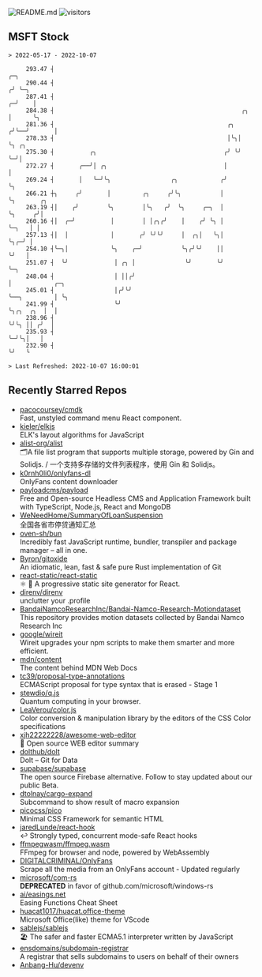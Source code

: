 ![README.md](https://github.com/Gerhut/Gerhut/workflows/README.md/badge.svg)
![visitors](https://visitors.vercel.app/Gerhut/Gerhut?token=8cf69d1f6813d272ef062726b6070c9be4ff72038cfe5a7ded7384a8da65d866)

## MSFT Stock

```
> 2022-05-17 - 2022-10-07

     293.47 ┤                                                            ╭─╮                                     
     290.44 ┤                                                           ╭╯ ╰─╮                                   
     287.41 ┤                                                         ╭─╯    │                                   
     284.38 ┤                                                     ╭╮  │      ╰╮                                  
     281.36 ┤                                                 ╭╮ ╭╯╰──╯       │                                  
     278.33 ┤                                                 │╰╮│            ╰╮ ╭╮                              
     275.30 ┤          ╭╮                                    ╭╯ ╰╯             ╰─╯│                              
     272.27 ┤       ╭──╯│ ╭╮                                 │                    │                              
     269.24 ┤       │   ╰─╯╰╮                 ╭╮            ╭╯                    ╰╮                             
     266.21 ┼╮     ╭╯       │         ╭╮     ╭╯╰╮           │                      ╰╮       ╭╮                   
     263.19 ┤│    ╭╯        ╰╮        │╰╮   ╭╯  ╰╮     ╭─╮  │                       ╰╮     ╭╯│                   
     260.16 ┤│  ╭─╯          │        │ │╭╮╭╯    │    ╭╯ ╰╮ │                        ╰─╮   │ │                   
     257.13 ┤│  │            │       ╭╯ ╰╯╰╯     │  ╭╮│   ╰╮│                          ╰╮╭─╯ │                   
     254.10 ┤╰─╮│            ╰╮    ╭─╯           ╰╮╭╯╰╯    ││                           ╰╯   │                   
     251.07 ┤  ╰╯             │ ╭╮ │              ╰╯       ╰╯                                ╰─╮                 
     248.04 ┤                 │ ││╭╯                                                           │            ╭─╮  
     245.01 ┤                 │╭╯╰╯                                                            ╰──╮         │ ╰╮ 
     241.99 ┤                 ╰╯                                                                  ╰╮╭╮  ╭╮  │  │ 
     238.96 ┤                                                                                      ╰╯╰╮ ││ ╭╯  │ 
     235.93 ┤                                                                                         ╰─╯╰╮│   │ 
     232.90 ┤                                                                                             ╰╯   ╰ 

> Last Refreshed: 2022-10-07 16:00:01
```

## Recently Starred Repos

- [pacocoursey/cmdk](https://github.com/pacocoursey/cmdk)  
  Fast, unstyled command menu React component.
- [kieler/elkjs](https://github.com/kieler/elkjs)  
  ELK's layout algorithms for JavaScript
- [alist-org/alist](https://github.com/alist-org/alist)  
  🗂️A file list program that supports multiple storage, powered by Gin and Solidjs. / 一个支持多存储的文件列表程序，使用 Gin 和 Solidjs。
- [k0rnh0li0/onlyfans-dl](https://github.com/k0rnh0li0/onlyfans-dl)  
  OnlyFans content downloader
- [payloadcms/payload](https://github.com/payloadcms/payload)  
  Free and Open-source Headless CMS and Application Framework built with TypeScript, Node.js, React and MongoDB
- [WeNeedHome/SummaryOfLoanSuspension](https://github.com/WeNeedHome/SummaryOfLoanSuspension)  
  全国各省市停贷通知汇总
- [oven-sh/bun](https://github.com/oven-sh/bun)  
  Incredibly fast JavaScript runtime, bundler, transpiler and package manager – all in one.
- [Byron/gitoxide](https://github.com/Byron/gitoxide)  
  An idiomatic, lean, fast & safe pure Rust implementation of Git
- [react-static/react-static](https://github.com/react-static/react-static)  
  ⚛️ 🚀 A progressive static site generator for React.
- [direnv/direnv](https://github.com/direnv/direnv)  
  unclutter your .profile
- [BandaiNamcoResearchInc/Bandai-Namco-Research-Motiondataset](https://github.com/BandaiNamcoResearchInc/Bandai-Namco-Research-Motiondataset)  
  This repository provides motion datasets collected by Bandai Namco Research Inc
- [google/wireit](https://github.com/google/wireit)  
  Wireit upgrades your npm scripts to make them smarter and more efficient.
- [mdn/content](https://github.com/mdn/content)  
  The content behind MDN Web Docs
- [tc39/proposal-type-annotations](https://github.com/tc39/proposal-type-annotations)  
  ECMAScript proposal for type syntax that is erased - Stage 1
- [stewdio/q.js](https://github.com/stewdio/q.js)  
  Quantum computing in your browser.
- [LeaVerou/color.js](https://github.com/LeaVerou/color.js)  
  Color conversion & manipulation library by the editors of the CSS Color specifications
- [xjh22222228/awesome-web-editor](https://github.com/xjh22222228/awesome-web-editor)  
  🔨  Open source WEB editor summary
- [dolthub/dolt](https://github.com/dolthub/dolt)  
  Dolt – Git for Data
- [supabase/supabase](https://github.com/supabase/supabase)  
  The open source Firebase alternative. Follow to stay updated about our public Beta.
- [dtolnay/cargo-expand](https://github.com/dtolnay/cargo-expand)  
  Subcommand to show result of macro expansion
- [picocss/pico](https://github.com/picocss/pico)  
  Minimal CSS Framework for semantic HTML
- [jaredLunde/react-hook](https://github.com/jaredLunde/react-hook)  
  ↩ Strongly typed, concurrent mode-safe React hooks
- [ffmpegwasm/ffmpeg.wasm](https://github.com/ffmpegwasm/ffmpeg.wasm)  
  FFmpeg for browser and node, powered by WebAssembly
- [DIGITALCRIMINAL/OnlyFans](https://github.com/DIGITALCRIMINAL/OnlyFans)  
  Scrape all the media from an OnlyFans account - Updated regularly
- [microsoft/com-rs](https://github.com/microsoft/com-rs)  
  **DEPRECATED** in favor of github.com/microsoft/windows-rs
- [ai/easings.net](https://github.com/ai/easings.net)  
  Easing Functions Cheat Sheet
- [huacat1017/huacat.office-theme](https://github.com/huacat1017/huacat.office-theme)  
  Microsoft Office(like) theme for VScode
- [sablejs/sablejs](https://github.com/sablejs/sablejs)  
  🏖️ The safer and faster ECMA5.1 interpreter written by JavaScript
- [ensdomains/subdomain-registrar](https://github.com/ensdomains/subdomain-registrar)  
  A registrar that sells subdomains to users on behalf of their owners
- [Anbang-Hu/devenv](https://github.com/Anbang-Hu/devenv)  
